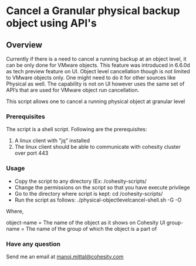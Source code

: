 # Cancel a Granular physical backup object using API's

## Overview

Currently if there is a need to cancel a running backup at an object level, it can be only done for VMware objects. This feature was introduced in 6.6.0d as tech preview feature on UI. Object level cancellation though is not limited to VMware objects only. One might need to do it for other sources like Physical as well. The capability is not on UI however uses the same set of API’s that are used for VMware object run cancellation.

This script allows one to cancel a running physical object at granular level


### Prerequisites

The script is a shell script. Following are the prerequisites:

1. A linux client with "jq" installed
2. The linux client should be able to communicate with cohesity cluster over port 443


### Usage

* Copy the script to any directory (Ex: /cohesity-scripts/
* Change the permissions on the script so that you have execute privilege
* Go to the directory where script is kept: cd /cohesity-scripts/
* Run the script as follows: ./physical-objectlevelcancel-shell.sh -G <group-name> -O <object-name>

Where,

object-name = The name of the object as it shows on Cohesity UI
group-name = The name of the group of which the object is a part of

### Have any question

Send me an email at manoj.mittal@cohesity.com
